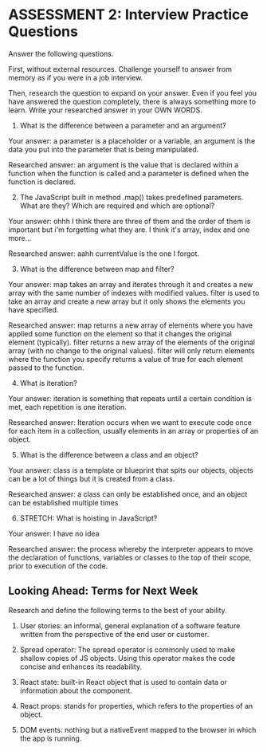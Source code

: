 # ASSESSMENT 2: Interview Practice Questions

Answer the following questions.

First, without external resources. Challenge yourself to answer from memory as if you were in a job interview.

Then, research the question to expand on your answer. Even if you feel you have answered the question completely, there is always something more to learn. Write your researched answer in your OWN WORDS.

1. What is the difference between a parameter and an argument?

Your answer: a parameter is a placeholder or a variable, an argument is the data you put into the parameter that is being manipulated.

Researched answer: an argument is the value that is declared within a function when the function is called and a parameter is defined when the function is declared.

2. The JavaScript built in method .map() takes predefined parameters. What are they? Which are required and which are optional?

Your answer: ohhh I think there are three of them and the order of them is important but i'm forgetting what they are. I think it's array, index and one more...

Researched answer: aahh currentValue is the one I forgot. 

3. What is the difference between map and filter?

Your answer: map takes an array and iterates through it and creates a new array with the same number of indexes with modified values. filter is used to take an array and create a new array but it only shows the elements you have specified.

Researched answer: map returns a new array of elements where you have applied some function on the element so that it changes the original element (typically). filter returns a new array of the elements of the original array (with no change to the original values). filter will only return elements where the function you specify returns a value of true for each element passed to the function.

4. What is iteration?

Your answer: iteration is something that repeats until a certain condition is met, each repetition is one iteration. 

Researched answer: Iteration occurs when we want to execute code once for each item in a collection, usually elements in an array or properties of an object.

5. What is the difference between a class and an object?

Your answer: class is a template or blueprint that spits our objects, objects can be a lot of things but it is created from a class. 

Researched answer: a class can only be established once, and an object can be established multiple times

6. STRETCH: What is hoisting in JavaScript?

Your answer: I have no idea

Researched answer: the process whereby the interpreter appears to move the declaration of functions, variables or classes to the top of their scope, prior to execution of the code.

## Looking Ahead: Terms for Next Week

Research and define the following terms to the best of your ability.

1. User stories: an informal, general explanation of a software feature written from the perspective of the end user or customer. 

2. Spread operator: The spread operator is commonly used to make shallow copies of JS objects. Using this operator makes the code concise and enhances its readability.

3. React state:  built-in React object that is used to contain data or information about the component.

4. React props: stands for properties, which refers to the properties of an object.

5. DOM events: nothing but a nativeEvent mapped to the browser in which the app is running.
